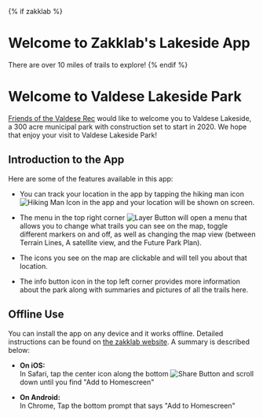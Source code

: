 {% if zakklab %}
# Welcome to Zakklab's Lakeside App

There are over 10 miles of trails to explore!
{% endif %}
# Welcome to Valdese Lakeside Park

[Friends of the Valdese Rec][link-fvr] would like to welcome you to Valdese Lakeside, a 300 acre municipal park with construction set
to start in 2020. We hope that enjoy your visit to Valdese Lakeside Park!

## Introduction to the App

Here are some of the features available in this app:

- You can track your location in the app by tapping the hiking man icon ![Hiking Man Icon][img-yah]
in the app and your location will be shown on screen.

- The menu in the top right corner ![Layer Button][img-layerbtn] will open a menu that allows you to
change what trails you can see on the map, toggle different markers on and off, as well as changing
the map view (between Terrain Lines, A satellite view, and the Future Park Plan).

- The icons you see on the map are clickable and will tell you about that location.

- The info button icon in the top left corner provides more information about the park
along with summaries and pictures of all the trails here.

## Offline Use

You can install the app on any device and it works offline. Detailed instructions can be found
on [the zakklab website][link-zakklab]. A summary is described below:

- **On iOS:**\
In Safari, tap the center icon along the bottom ![Share Button][img-sharebtn]
and scroll down until you find "Add to Homescreen"

- **On Android:**\
In Chrome, Tap the bottom prompt that says "Add to Homescreen"

[img-layerbtn]: /layers.png#inline
[img-sharebtn]: /ios-share.svg#inline
[img-yah]: /yah.svg#inline
[link-fvr]: https://friendsofthevaldeserec.org
[link-zakklab]: https://zakklab.valdese.info/vlp/smart-install/
